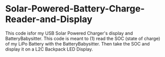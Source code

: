 # Solar-Powered-Battery-Charge-Reader-and-Display
This code isfor my USB Solar Powered Charger's display and BatteryBabysitter. This code is meant to (1) read the SOC (state of charge) of my LiPo Battery with the BatteryBabysitter. Then take the SOC and display it on a L2C Backpack LED Display.
